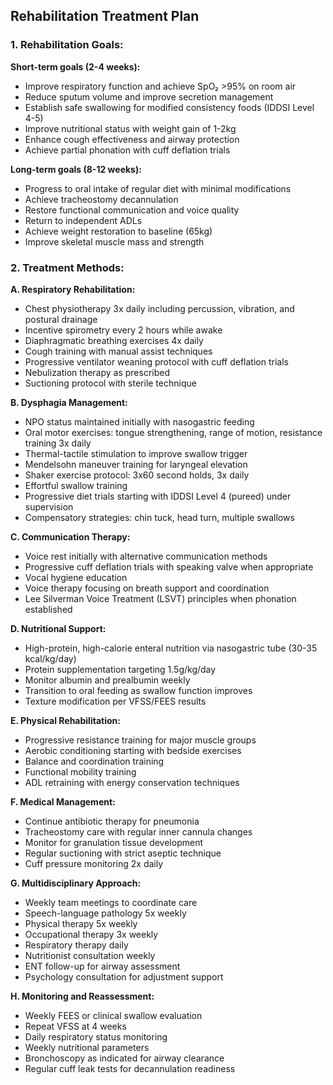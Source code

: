  ## Rehabilitation Treatment Plan

### 1. Rehabilitation Goals:

**Short-term goals (2-4 weeks):**
- Improve respiratory function and achieve SpO₂ >95% on room air
- Reduce sputum volume and improve secretion management
- Establish safe swallowing for modified consistency foods (IDDSI Level 4-5)
- Improve nutritional status with weight gain of 1-2kg
- Enhance cough effectiveness and airway protection
- Achieve partial phonation with cuff deflation trials

**Long-term goals (8-12 weeks):**
- Progress to oral intake of regular diet with minimal modifications
- Achieve tracheostomy decannulation
- Restore functional communication and voice quality
- Return to independent ADLs
- Achieve weight restoration to baseline (65kg)
- Improve skeletal muscle mass and strength

### 2. Treatment Methods:

**A. Respiratory Rehabilitation:**
- Chest physiotherapy 3x daily including percussion, vibration, and postural drainage
- Incentive spirometry every 2 hours while awake
- Diaphragmatic breathing exercises 4x daily
- Cough training with manual assist techniques
- Progressive ventilator weaning protocol with cuff deflation trials
- Nebulization therapy as prescribed
- Suctioning protocol with sterile technique

**B. Dysphagia Management:**
- NPO status maintained initially with nasogastric feeding
- Oral motor exercises: tongue strengthening, range of motion, resistance training 3x daily
- Thermal-tactile stimulation to improve swallow trigger
- Mendelsohn maneuver training for laryngeal elevation
- Shaker exercise protocol: 3x60 second holds, 3x daily
- Effortful swallow training
- Progressive diet trials starting with IDDSI Level 4 (pureed) under supervision
- Compensatory strategies: chin tuck, head turn, multiple swallows

**C. Communication Therapy:**
- Voice rest initially with alternative communication methods
- Progressive cuff deflation trials with speaking valve when appropriate
- Vocal hygiene education
- Voice therapy focusing on breath support and coordination
- Lee Silverman Voice Treatment (LSVT) principles when phonation established

**D. Nutritional Support:**
- High-protein, high-calorie enteral nutrition via nasogastric tube (30-35 kcal/kg/day)
- Protein supplementation targeting 1.5g/kg/day
- Monitor albumin and prealbumin weekly
- Transition to oral feeding as swallow function improves
- Texture modification per VFSS/FEES results

**E. Physical Rehabilitation:**
- Progressive resistance training for major muscle groups
- Aerobic conditioning starting with bedside exercises
- Balance and coordination training
- Functional mobility training
- ADL retraining with energy conservation techniques

**F. Medical Management:**
- Continue antibiotic therapy for pneumonia
- Tracheostomy care with regular inner cannula changes
- Monitor for granulation tissue development
- Regular suctioning with strict aseptic technique
- Cuff pressure monitoring 2x daily

**G. Multidisciplinary Approach:**
- Weekly team meetings to coordinate care
- Speech-language pathology 5x weekly
- Physical therapy 5x weekly
- Occupational therapy 3x weekly
- Respiratory therapy daily
- Nutritionist consultation weekly
- ENT follow-up for airway assessment
- Psychology consultation for adjustment support

**H. Monitoring and Reassessment:**
- Weekly FEES or clinical swallow evaluation
- Repeat VFSS at 4 weeks
- Daily respiratory status monitoring
- Weekly nutritional parameters
- Bronchoscopy as indicated for airway clearance
- Regular cuff leak tests for decannulation readiness